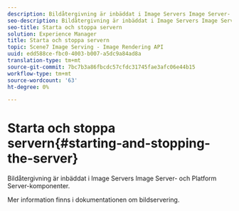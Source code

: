```yaml
---
description: Bildåtergivning är inbäddat i Image Servers Image Server- och Platform Server-komponenter.
seo-description: Bildåtergivning är inbäddat i Image Servers Image Server- och Platform Server-komponenter.
seo-title: Starta och stoppa servern
solution: Experience Manager
title: Starta och stoppa servern
topic: Scene7 Image Serving - Image Rendering API
uuid: edd588ce-fbc0-4003-b007-a5dc9a84ad8a
translation-type: tm+mt
source-git-commit: 7bc7b3a86fbcdc57cfdc31745fae3afc06e44b15
workflow-type: tm+mt
source-wordcount: '63'
ht-degree: 0%

---
```



# Starta och stoppa servern{#starting-and-stopping-the-server}

Bildåtergivning är inbäddat i Image Servers Image Server- och Platform Server-komponenter.

Mer information finns i dokumentationen om bildservering.
